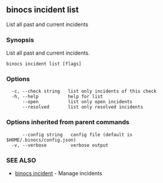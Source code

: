 ## binocs incident list

List all past and current incidents

### Synopsis


List all past and current incidents.


```
binocs incident list [flags]
```

### Options

```
  -c, --check string   list only incidents of this check
  -h, --help           help for list
      --open           list only open incidents
      --resolved       list only resolved incidents
```

### Options inherited from parent commands

```
      --config string   config file (default is $HOME/.binocs/config.json)
  -v, --verbose         verbose output
```

### SEE ALSO

* [binocs incident](binocs_incident.md)	 - Manage incidents

